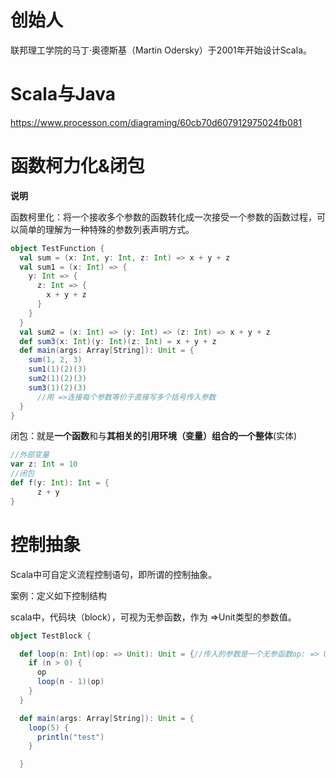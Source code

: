 # 创始人

联邦理工学院的马丁·奥德斯基（Martin Odersky）于2001年开始设计Scala。

# Scala与Java

https://www.processon.com/diagraming/60cb70d607912975024fb081



# 函数柯力化&闭包

**说明**

函数柯里化：将一个接收多个参数的函数转化成一次接受一个参数的函数过程，可以简单的理解为一种特殊的参数列表声明方式。



```scala
object TestFunction {
  val sum = (x: Int, y: Int, z: Int) => x + y + z
  val sum1 = (x: Int) => {
​    y: Int => {
​      z: Int => {
​        x + y + z
​      }
​    }
  }
  val sum2 = (x: Int) => (y: Int) => (z: Int) => x + y + z
  def sum3(x: Int)(y: Int)(z: Int) = x + y + z
  def main(args: Array[String]): Unit = {
​    sum(1, 2, 3)
​    sum1(1)(2)(3)
​    sum2(1)(2)(3)
​    sum3(1)(2)(3)
      //用 =>连接每个参数等价于直接写多个括号传入参数
  }
}
```



闭包：就是**一个函数**和与**其相关的引用环境（变量）**组合的一个**整体**(实体)



```scala
//外部变量
var z: Int = 10
//闭包
def f(y: Int): Int = {
​      z + y
}
```



# 控制抽象

Scala中可自定义流程控制语句，即所谓的控制抽象。

案例：定义如下控制结构

scala中，代码块（block），可视为无参函数，作为 =>Unit类型的参数值。

```scala
object TestBlock {

  def loop(n: Int)(op: => Unit): Unit = {//传入的参数是一个无参函数op: => Unit，就是下面的println("test")
    if (n > 0) {
      op
      loop(n - 1)(op)
    }
  }

  def main(args: Array[String]): Unit = {
    loop(5) {
      println("test")
    }

  }
```

